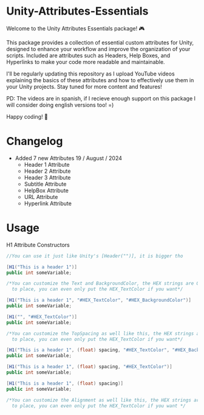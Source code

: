 # Unity-Attributes-Essentials
Welcome to the Unity Attributes Essentials package! 🎮

This package provides a collection of essential custom attributes for Unity, designed to enhance your workflow and improve the organization of your scripts. Included are attributes such as Headers, Help Boxes, and Hyperlinks to make your code more readable and maintainable.

I'll be regularly updating this repository as I upload YouTube videos explaining the basics of these attributes and how to effectively use them in your Unity projects. Stay tuned for more content and features!

PD: The videos are in spanish, if I recieve enough support on this package I will consider doing english versions too! =)

Happy coding! 🚀

# Changelog
- Added 7 new Attributes 19 / August / 2024
  * Header 1 Attribute
  * Header 2 Attribute
  * Header 3 Attribute
  * Subtitle Attribute
  * HelpBox Attribute
  * URL Attribute
  * Hyperlink Attribute

# Usage
H1 Attribute Constructors
```c#
//You can use it just like Unity's [Header("")], it is bigger tho

[H1("This is a header 1")]
public int someVariable;

/*You can customize the Text and BackgroundColor, the HEX strings are OPTIONAL
  to place, you can even only put the HEX_TextColor if you want*/

[H1("This is a header 1", "#HEX_TextColor", "#HEX_BackgroundColor")]
public int someVariable;

[H1("", "#HEX_TextColor")]
public int someVariable;

/*You can customize the TopSpacing as well like this, the HEX strings are OPTIONAL
  to place, you can even only put the HEX_TextColor if you want*/

[H1("This is a header 1", (float) spacing, "#HEX_TextColor", "#HEX_BackgroundColor")]
public int someVariable;

[H1("This is a header 1", (float) spacing, "#HEX_TextColor")]
public int someVariable;

[H1("This is a header 1", (float) spacing)]
public int someVariable;

/*You can customize the Alignment as well like this, the HEX strings are OPTIONAL
  to place, you can even only put the HEX_TextColor if you want */

```
